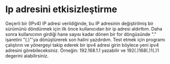 # Ip adresini etkisizleştirme
Geçerli bir (IPv4) IP adresi verildiğinde, bu IP adresinin değiştirilmiş bir sürümünü döndürmek için ilk önce kullanıcıdan bir ip adresi aldırttım. Daha sonra kullanıcının girdiği hane sayısı kadar dönen bir for döngüsünde "." işaretini "(.)"'ya dönüştürerek son halini yazdırdım. Test etmek için programı çalıştırın ve yönergeyi takip ederek bir ipv4 adresi girin böylece yeni ipv4 adresini görebileceksiniz. Örneğin: 192.168.1.1 yazabilir ve 192(.)168(.)1(.)1 degerini alabilirsiniz.
